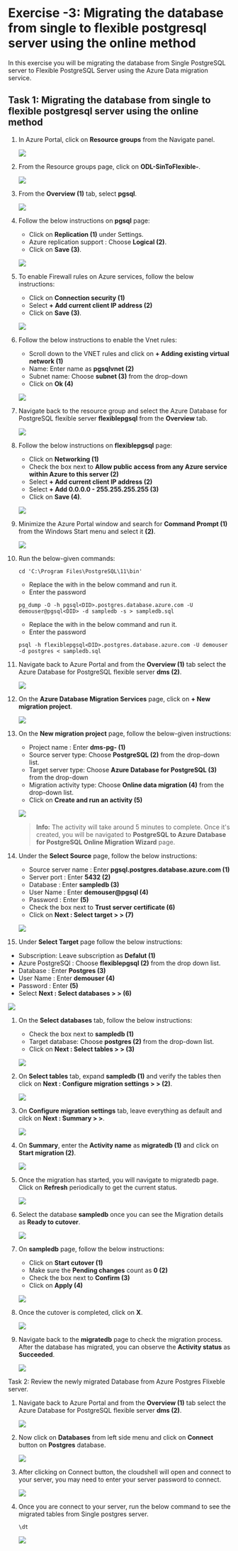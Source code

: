 # Exercise -3: Migrating the database from single to flexible postgresql server using the online method

In this exercise you will be migrating the database from Single PostgreSQL server to Flexible PostgreSQL Server using the Azure Data migration service.

## Task 1: Migrating the database from single to flexible postgresql server using the online method


1. In Azure Portal, click on **Resource groups** from the Navigate panel.
    
    ![](Images/E2T1S8.png)
    
1. From the Resource groups page, click on **ODL-SinToFlexible-<inject key="DeploymentID" enableCopy="false"/>**.
    
    ![](Images/E2T1S9.png)

1. From the **Overview (1)** tab, select **pgsql<inject key="DeploymentID" enableCopy="false"/>**.

    ![](Images/pgsql.png)
    
1. Follow the below instructions on **pgsql<inject key="DeploymentID" enableCopy="false"/>** page:

   - Click on **Replication (1)** under Settings.
   - Azure replication support : Choose **Logical (2)**.
   - Click on **Save (3)**.

   ![](Images/logical.png)

1. To enable Firewall rules on Azure services, follow the below instructions:

   - Click on **Connection security (1)**
   - Select **+ Add current client IP address (2)**
   - Click on **Save (3)**.
   
   ![](Images/firewall.png)
   
1. Follow the below instructions to enable the Vnet rules:

    - Scroll down to the VNET rules and click on **+ Adding existing virtual network (1)**
    - Name: Enter name as **pgsqlvnet (2)**
    - Subnet name: Choose **subnet (3)** from the drop-down
    - Click on **Ok (4)**

    ![](Images/subnet.png)
    
1. Navigate back to the resource group and select the Azure Database for PostgreSQL flexible server **flexiblepgsql<inject key="DeploymentID" enableCopy="false"/>** from the **Overview** tab.
 
    ![](Images/E2T1S10.png)
    
1. Follow the below instructions on **flexiblepgsql<inject key="DeploymentID" enableCopy="false"/>** page:

   - Click on **Networking (1)**
   - Check the box next to **Allow public access from any Azure service within Azure to this server (2)**
   - Select **+ Add current client IP address (2)**
   - Select **+ Add 0.0.0.0 -  255.255.255.255 (3)**
   - Click on **Save (4)**.

    ![](Images/networking.png)
    
1. Minimize the Azure Portal window and search for **Command Prompt (1)** from the Windows Start menu and select it **(2)**.

    ![](Images/cmd.png)
    
1. Run the below-given commands:

    ```
    cd 'C:\Program Files\PostgreSQL\11\bin'
    ```
    
    - Replace the **<DID>** with **<inject key="DeploymentID" enableCopy="true"/>** in the below command and run it.
    - Enter the password **<inject key="PostGre SQL Password" enableCopy="true"/>**
    
    ```
    pg_dump -O -h pgsql<DID>.postgres.database.azure.com -U demouser@pgsql<DID> -d sampledb -s > sampledb.sql
    ```
    
    - Replace the **<DID>** with **<inject key="DeploymentID" enableCopy="true"/>** in the below command and run it.
    - Enter the password **<inject key="PostGre SQL Password" enableCopy="true"/>**
    ```
    psql -h flexiblepgsql<DID>.postgres.database.azure.com -U demouser -d postgres < sampledb.sql
    ```                                                                                             
    

1. Navigate back to Azure Portal and from the **Overview (1)** tab select the Azure Database for PostgreSQL flexible server **dms<inject key="DeploymentID" enableCopy="false"/> (2)**.
    
     ![](Images/E3T1S1.png)
    
1. On the **Azure Database Migration Services** page, click on **+ New migration project**.

    ![](Images/E3T1S2.png)
    
1. On the **New migration project** page, follow the below-given instructions:

   - Project name : Enter **dms-pg-<inject key="DeploymentID" enableCopy="false"/> (1)**
   - Source server type: Choose **PostgreSQL (2)** from the drop-down list.
   - Target server type: Choose **Azure Database for PostgreSQL (3)** from the drop-down
   - Migration activity type: Choose **Online data migration (4)** from the drop-down list.
   - Click on **Create and run an activity (5)**

   ![](Images/mp.png)
   
   > **Info:** The activity will take around 5 minutes to complete. Once it's created, you will be navigated to **PostgreSQL to Azure Database for PostgreSQL Online Migration Wizard** page.


1. Under the **Select Source** page, follow the below instructions:

   - Source server name :  Enter **pgsql<inject key="DeploymentID" enableCopy="false"/>.postgres.database.azure.com (1)**
   - Server port : Enter **5432 (2)**
   - Database : Enter **sampledb (3)**
   - User Name : Enter **demouser@pgsql<inject key="DeploymentID" enableCopy="false"/> (4)**
   - Password : Enter **<inject key="PostGre SQL Password" enableCopy="true"/> (5)**
   - Check the box next to **Trust server certificate (6)**
   - Click on **Next : Select target > > (7)**

    ![](Images/source3.png)
    
 1. Under **Select Target** page follow the below instructions:

   - Subscription: Leave subscription as **Defalut (1)**
   - Azure PostgreSQl : Choose **flexiblepgsql<inject key="DeploymentID" enableCopy="false"/> (2)** from the drop down list.
   - Database : Enter **Postgres (3)**
   - User Name : Enter **demouser (4)**
   - Password : Enter **<inject key="PostGre SQL Password" enableCopy="true"/> (5)**
   - Select **Next : Select databases > > (6)**

   ![](Images/target.png)
   
1. On the **Select databases** tab, follow the below instructions:

   -  Check the box next to **sampledb (1)**
   -  Target database: Choose **postgres (2)** from the drop-down list.
   -  Click on **Next : Select tables > > (3)**

   ![](Images/databases1.png)
   
1. On **Select tables** tab, expand **sampledb (1)** and verify the tables then click on **Next : Configure migration settings > > (2)**.

   ![](Images/tables.png)
   
1. On **Configure migration settings** tab, leave everything as default and cilck on **Next : Summary > >**.

    ![](Images/cms.png)
    
1. On **Summary**, enter the **Activity name** as **migratedb (1)** and click on **Start migration (2)**.

     ![](Images/summary.png)
     
1. Once the migration has started, you will navigate to migratedb page. Click on **Refresh** periodically to get the current status.

     ![](Images/migratedb.png)
     
1. Select the database **sampledb** once you can see the Migration details as **Ready to cutover**.

    ![](Images/databasename.png)
    
1. On **sampledb** page, follow the below instructions:

    - Click on **Start cutover (1)**
    - Make sure the **Pending changes** count as **0 (2)**
    - Check the box next to **Confirm (3)**
    - Click on **Apply (4)**

    ![](Images/apply.png)
    
1. Once the cutover is completed, click on **X**.

    ![](Images/completed.png)
    
1. Navigate back to the **migratedb** page to check the migration process. After the database has migrated, you can observe the **Activity status** as **Succeeded**.

    ![](Images/activity.png)
    
Task 2: Review the newly migrated Database from Azure Postgres Flixeble server.
    
1. Navigate back to Azure Portal and from the **Overview (1)** tab select the Azure Database for PostgreSQL flexible server **dms<inject key="DeploymentID" enableCopy="false"/> (2)**.
    
    ![](Images/E3T1S1.png)  
    
1. Now click on **Databases** from left side menu and click on **Connect** button on **Postgres** database.
    
    ![](Images/flexible1.png)  
    
1. After clicking on Connect button, the cloudshell will open and connect to your server, you may need to enter your server password to connect.
    
    ![](Images/cnctdb.png)  
    
1. Once you are connect to your server, run the below command to see the migrated tables from Single postgres server.
    ```
    \dt
    ```
    
    ![](Images/tables.png) 
